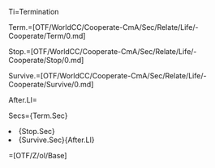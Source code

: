 Ti=Termination

Term.=[OTF/WorldCC/Cooperate-CmA/Sec/Relate/Life/-Cooperate/Term/0.md]

Stop.=[OTF/WorldCC/Cooperate-CmA/Sec/Relate/Life/-Cooperate/Stop/0.md]

Survive.=[OTF/WorldCC/Cooperate-CmA/Sec/Relate/Life/-Cooperate/Survive/0.md]

After.LI=</i> 

Secs={Term.Sec}<li>{Stop.Sec}<li>{Survive.Sec}{After.LI}

=[OTF/Z/ol/Base]
